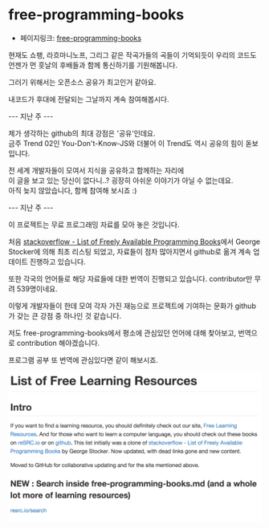 # free-programming-books
- 페이지링크: [free-programming-books](https://github.com/vhf/free-programming-books)

현재도 쇼팽, 라흐마니노프, 그리그 같은 작곡가들의 곡들이 기억되듯이 
우리의 코드도 언젠가 먼 훗날의 후배들과 함께 통신하기를 기원해봅니다.

그러기 위해서는 오픈소스 공유가 최고인거 같아요.   

내코드가 후대에 전달되는 그날까지 계속 참여해봅시다. 

--- 지난 주 ---

제가 생각하는 github의 최대 강점은 '공유'인데요.  
금주 Trend 02인 You-Don't-Know-JS와 더불어 이 Trend도 역시 공유의 힘이 돋보입니다.  

전 세계 개발자들이 모여서 지식을 공유하고 함께하는 자리에  
이 글을 보고 있는 당신이 없다니..? 굉장히 아쉬운 이야기가 아닐 수 없는데요.  
아직 늦지 않았습니다, 함께 참여해 보시죠 :)  

--- 지난 주 ---

이 프로젝트는 무료 프로그래밍 자료를 모아 놓은 것입니다.

처음 [stackoverflow - List of Freely Available Programming Books](http://stackoverflow.com/questions/194812/list-of-freely-available-programming-books/392926#392926)에서
George Stocker에 의해 최초 리스팅 되었고, 자료들이 점차 많아지면서 github로 옮겨 계속 업데이트 진행하고 있습니다.

또한 각국의 언어들로 해당 자료들에 대한 번역이 진행되고 있습니다. contributor만 무려 539명이네요.

이렇게 개발자들이 한데 모여 각자 가진 재능으로 프로젝트에 기여하는 문화가 github가 갖는 큰 강점 중 하나인 것 같습니다.

저도 free-programming-books에서 평소에 관심있던 언어에 대해 찾아보고, 번역으로 contribution 해야겠습니다.

프로그램 공부 또 번역에 관심있다면 같이 해보시죠.

![이미지](../img/003-05.png)
